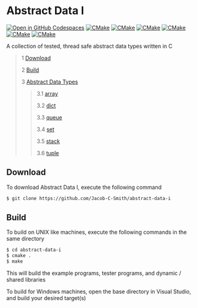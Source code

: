 # Abstract Data I
[![Open in GitHub Codespaces](https://github.com/codespaces/badge.svg)](https://codespaces.new/Jacob-C-Smith/abstract-data-i?quickstart=1)
[![CMake](https://github.com/Jacob-C-Smith/array/actions/workflows/cmake.yml/badge.svg?branch=main)](https://github.com/Jacob-C-Smith/array/actions/workflows/cmake.yml)
[![CMake](https://github.com/Jacob-C-Smith/dict/actions/workflows/cmake.yml/badge.svg)](https://github.com/Jacob-C-Smith/dict/actions/workflows/cmake.yml)
[![CMake](https://github.com/Jacob-C-Smith/queue/actions/workflows/cmake.yml/badge.svg)](https://github.com/Jacob-C-Smith/queue/actions/workflows/cmake.yml)
[![CMake](https://github.com/Jacob-C-Smith/set/actions/workflows/cmake.yml/badge.svg)](https://github.com/Jacob-C-Smith/set/actions/workflows/cmake.yml)
[![CMake](https://github.com/Jacob-C-Smith/stack/actions/workflows/cmake.yml/badge.svg)](https://github.com/Jacob-C-Smith/stack/actions/workflows/cmake.yml)
[![CMake](https://github.com/Jacob-C-Smith/tuple/actions/workflows/cmake.yml/badge.svg?branch=main)](https://github.com/Jacob-C-Smith/tuple/actions/workflows/cmake.yml)

 A collection of tested, thread safe abstract data types written in C
 
 > 1 [Download](#download)
 >
 > 2 [Build](#build)
 >
 > 3 [Abstract Data Types](#abstract-data-types)
 >
 >> 3.1 [array](extern/array/README.md#)
 >>
 >> 3.2 [dict](extern/dict/README.md#)
 >>
 >> 3.3 [queue](extern/queue/README.md#)
 >>
 >> 3.4 [set](extern/set/README.md#)
 >>
 >> 3.5 [stack](extern/stack/README.md#)
 >>
 >> 3.6 [tuple](extern/tuple/README.md#)

 ## Download
 To download Abstract Data I, execute the following command
 ```bash
 $ git clone https://github.com/Jacob-C-Smith/abstract-data-i
 ```
 ## Build
 To build on UNIX like machines, execute the following commands in the same directory
 ```bash
 $ cd abstract-data-i
 $ cmake .
 $ make
 ```
  This will build the example programs, tester programs, and dynamic / shared libraries

  To build for Windows machines, open the base directory in Visual Studio, and build your desired target(s)
